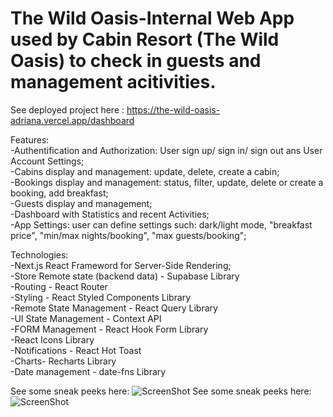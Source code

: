 # The Wild Oasis-Internal Web App used by Cabin Resort (The Wild Oasis) to check in guests and management acitivities. </br>

See deployed project here : https://the-wild-oasis-adriana.vercel.app/dashboard

Features: </br>
-Authentification and Authorization: User sign up/ sign in/ sign out ans User Account Settings; </br>
-Cabins display and management: update, delete, create a cabin; </br>
-Bookings display and management: status, filter, update, delete or create a booking, add breakfast; </br>
-Guests display and management;</br>
-Dashboard with Statistics and recent Activities; </br>
-App Settings: user can define settings such: dark/light mode, "breakfast price", "min/max nights/booking", "max guests/booking";</br>

Technologies:</br>
-Next.js React Frameword for Server-Side Rendering;</br>
-Store Remote state (backend data) - Supabase Library</br>
-Routing - React Router</br>
-Styling - React Styled Components Library</br>
-Remote State Management - React Query Library</br>
-UI State Management - Context API</br>
-FORM Management - React Hook Form Library</br>
-React Icons Library</br>
-Notifications - React Hot Toast</br>
-Charts- Recharts Library</br>
-Date management - date-fns Library</br>

See some sneak peeks here: ![ScreenShot]()
See some sneak peeks here: ![ScreenShot]()






